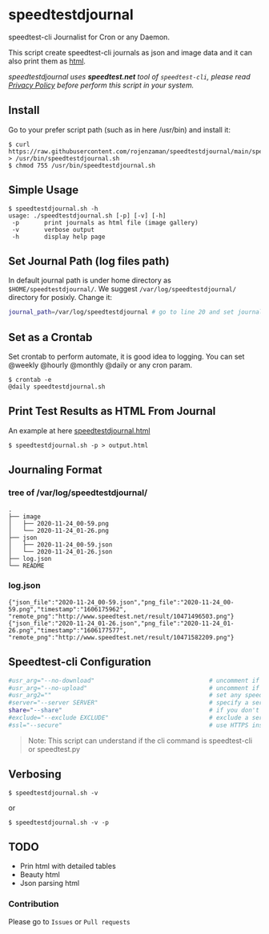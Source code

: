 # speedtestdjournal
speedtest-cli Journalist for Cron or any Daemon.

This script create speedtest-cli journals as json and image data and it can also print them as [html](https://rojenzaman.github.io/speedtestdjournal.html).

*speedtestdjournal uses **speedtest.net** tool of `speedtest-cli`, please read [Privacy Policy](https://www.speedtest.net/about/privacy) before perform this script in your system.*


## Install

Go to your prefer script path (such as in here /usr/bin) and install it:
```
$ curl https://raw.githubusercontent.com/rojenzaman/speedtestdjournal/main/speedtestdjournal.sh > /usr/bin/speedtestdjournal.sh
$ chmod 755 /usr/bin/speedtestdjournal.sh
```

## Simple Usage

```
$ speedtestdjournal.sh -h
usage: ./speedtestdjournal.sh [-p] [-v] [-h]
 -p       print journals as html file (image gallery)
 -v       verbose output
 -h       display help page
```

## Set Journal Path (log files path)
In default journal path is under home directory as `$HOME/speedtestdjournal/`. We suggest `/var/log/speedtestdjournal/` directory for posixly.
Change it:
```bash
journal_path=/var/log/speedtestdjournal # go to line 20 and set journal_path string to /var/log/speedtestdjournal
```

## Set as a Crontab
Set crontab to perform automate, it is good idea to logging. 
You can set @weekly @hourly @monthly @daily or any cron param.
```
$ crontab -e
@daily speedtestdjournal.sh
```

## Print Test Results as HTML From Journal
An example at here [speedtestdjournal.html](https://rojenzaman.github.io/speedtestdjournal.html)
```
$ speedtestdjournal.sh -p > output.html
```

## Journaling Format

### tree of /var/log/speedtestdjournal/

```
.
├── image
│   ├── 2020-11-24_00-59.png
│   └── 2020-11-24_01-26.png
├── json
│   ├── 2020-11-24_00-59.json
│   └── 2020-11-24_01-26.json
├── log.json
└── README

```

### log.json

```
{"json_file":"2020-11-24_00-59.json","png_file":"2020-11-24_00-59.png","timestamp":"1606175962", "remote_png":"http://www.speedtest.net/result/10471496503.png"}
{"json_file":"2020-11-24_01-26.json","png_file":"2020-11-24_01-26.png","timestamp":"1606177577", "remote_png":"http://www.speedtest.net/result/10471582209.png"}
```

## Speedtest-cli Configuration
```bash
#usr_arg="--no-download"                                # uncomment if you want do not perform download test
#usr_arg="--no-upload"                                  # uncomment if you want do not perform upload test
#usr_arg2=""                                            # set any speedtest-cli argument if you want
#server="--server SERVER"                               # specify a server ID to test against.
share="--share"                                         # if you don't want create image files from speedtest.net uncomment this
#exclude="--exclude EXCLUDE"                            # exclude a server from selection. Can be supplied multiple times
#ssl="--secure"                                         # use HTTPS instead of HTTP when communicating with speedtest.net operated servers
```
> Note: This script can understand if the cli command is speedtest-cli or speedtest.py

## Verbosing
```
$ speedtestdjournal.sh -v
```
or

```
$ speedtestdjournal.sh -v -p
```

## TODO
* Prin html with detailed tables
* Beauty html
* Json parsing html

### Contribution
Please go to `Issues` or `Pull requests`
